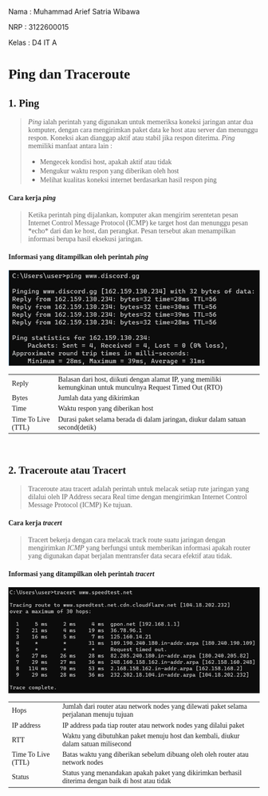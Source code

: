 <p>Nama : Muhammad Arief Satria Wibawa</p>
<p>NRP : 3122600015</p>
<p>Kelas : D4 IT A</p>

**<h1 style="font-family:bahnschrift;">Ping dan Traceroute</h1>**

**<h2 style="font-family:bahnschrift;">1. Ping</h2>**

> <p style="font-family:bahnschrift;"> <em>Ping</em> ialah perintah yang digunakan untuk memeriksa koneksi jaringan antar dua komputer, dengan cara mengirimkan paket data ke host atau server dan menunggu respon. Koneksi akan dianggap aktif atau stabil jika respon diterima. <em>Ping</em> memiliki manfaat antara lain :</p> 
> 
>* <div class ="isi">Mengecek kondisi host, apakah aktif atau tidak </div>
>* <div class ="isi">Mengukur waktu respon yang diberikan oleh host </div>
>* <div class ="isi">Melihat kualitas koneksi internet berdasarkan hasil respon ping </div>

<h4 style="font-family:bahnschrift;"><strong>Cara kerja <em>ping</em></strong></h4>

> <div class ="isi">Ketika perintah ping dijalankan, komputer akan mengirim serentetan pesan Internet Control Message Protocol (ICMP) ke target host dan menunggu pesan *echo* dari dan ke host, dan perangkat. Pesan tersebut akan menampilkan informasi berupa hasil eksekusi jaringan.</div>

**<h4 style="font-family:bahnschrift;">Informasi yang ditampilkan oleh perintah <em>ping</em></h4>**

<img src="assets/ping.png">

<table style="font-family:bahnschrift;">
<tr>
    <td>Reply</td>
    <td>Balasan dari host, diikuti dengan alamat IP, yang memiliki kemungkinan untuk munculnya Request Timed Out (RTO)</td>
</tr>
<tr>
    <td>Bytes</td>
    <td>Jumlah data yang dikirimkan</td>
</tr>
<tr>
    <td>Time</td>
    <td>Waktu respon yang diberikan host</td>
</tr>
<tr>
    <td>Time To Live (TTL)</td>
    <td>Durasi paket selama berada di dalam jaringan, diukur dalam satuan second(detik)</td>
</tr>
</table>
<br>

**<h2 style="font-family:bahnschrift;">2. Traceroute atau Tracert</h2>**
> <div class ="isi">Traceroute atau tracert adalah perintah untuk melacak setiap rute jaringan yang dilalui oleh IP Address secara Real time dengan mengirimkan Internet Control Message Protocol (ICMP) Ke tujuan.</div>

**<h4 style="font-family:bahnschrift;">Cara kerja <em>tracert</em></h4>**
> <div class ="isi">Tracert bekerja dengan cara melacak track route suatu jaringan dengan mengirimkan <em>ICMP</em> yang berfungsi untuk memberikan informasi apakah router yang digunakan dapat berjalan mentransfer data secara efektif atau tidak. </div>

**<h4 style="font-family:bahnschrift;">Informasi yang ditampilkan oleh perintah <em>tracert</em></h4>**
<img src="assets/tracert.png">
<table style="font-family:bahnschrift;">
<tr>
    <td>Hops</td>
    <td>Jumlah dari router atau network nodes yang dilewati paket selama perjalanan menuju tujuan</td>
</tr>
<tr>
    <td>IP address</td>
    <td>IP address pada tiap router atau network nodes yang dilalui paket</td>
</tr>
<tr>
    <td>RTT</td>
    <td>Waktu yang dibutuhkan paket menuju host dan kembali, diukur dalam satuan milisecond</td>
</tr>
<tr>
    <td>Time To Live (TTL)</td>
    <td>Batas waktu yang diberikan sebelum dibuang oleh     oleh router atau network nodes</td>
</tr>
<tr>
    <td>Status</td>
    <td>Status yang menandakan apakah paket yang dikirimkan berhasil diterima dengan baik di host atau tidak</td>
</tr>
</table>

<style>
.isi {
  font-family:bahnschrift;
}
</style>